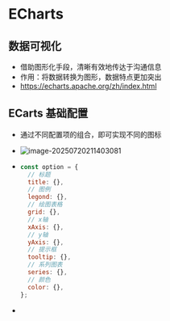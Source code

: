 # ECharts

## 数据可视化

* 借助图形化手段，清晰有效地传达于沟通信息
* 作用：将数据转换为图形，数据特点更加突出
* https://echarts.apache.org/zh/index.html

## ECarts 基础配置

* 通过不同配置项的组合，即可实现不同的图标

* ![image-20250720211403081](D:\study\lianxi\MyLearningDocuments\images\image-20250720211403081.png)

* ```js
  const option = {
    // 标题
    title: {},
    // 图例
    legond: {},
    // 绘图表格
    grid: {},
    // x轴
    xAxis: {},
    // y轴
    yAxis: {},
    // 提示框
    tooltip: {},
    // 系列图表
    series: {},
    // 颜色
    color: {},
  };
  ```

* 

